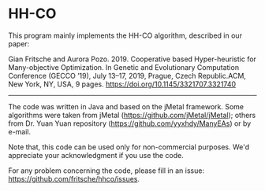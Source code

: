 # HH-CO

This program mainly implements the HH-CO algorithm, described in our paper:

Gian Fritsche and Aurora Pozo. 2019. Cooperative based Hyper-heuristic for Many-objective Optimization. In Genetic and Evolutionary Computation Conference (GECCO ’19), July 13–17, 2019, Prague, Czech Republic.ACM, New York, NY, USA, 9 pages. https://doi.org/10.1145/3321707.3321740

--- 

The code was written in Java and based on the jMetal framework. 
Some algorithms were taken from jMetal (https://github.com/jMetal/jMetal);
others from Dr. Yuan Yuan repository (https://github.com/yyxhdy/ManyEAs) or by e-mail.

Note that, this code can be used only for non-commercial purposes. 
We'd appreciate your acknowledgment if you use the code.

For any problem concerning the code, please fill in an issue: https://github.com/fritsche/hhco/issues.
